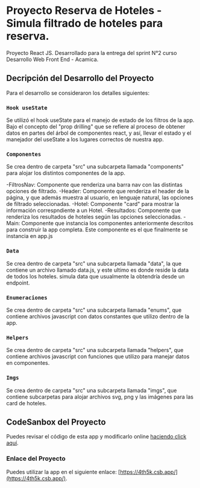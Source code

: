 # Proyecto Reserva de Hoteles - Simula filtrado de hoteles para reserva.

Proyecto React JS. Desarrollado para la entrega del sprint N°2 curso Desarrollo Web Front End - Acamica.

## Decripción del Desarrollo del Proyecto

Para el desarrollo se consideraron los detalles siguientes:

### `Hook useState`

Se utilizó el hook useState para el manejo de estado de los filtros de la app. Bajo el concepto del "prop drilling" que se refiere al proceso de obtener datos en partes del árbol de componentes react, y así, llevar el estado y el manejador del useState a los lugares correctos de nuestra app.

### `Componentes`

Se crea dentro de carpeta "src" una subcarpeta llamada "components" para alojar los distintos componentes de la app.

-FiltrosNav: Componente que renderiza una barra nav con las distintas opciones de filtrado.
-Header: Componente que renderiza el header de la página, y que además muestra al usuario, en lenguaje natural, las opciones de filtrado seleccionadas. 
-Hotel: Componente "card" para mostrar la información correspndiente a un Hotel.
-Resultados: Componente que renderiza los resultados de hoteles según las opciones seleccionadas.
-Main: Componente que instancia los componentes anteriormente descritos para construir la app completa. Este componente es el que finalmente se instancia en app.js

### `Data`

Se crea dentro de carpeta "src" una subcarpeta llamada "data", la que contiene un archivo llamado data.js, y este ultimo es donde reside la data de todos los hoteles.
simula data que usualmente la obtendría desde un endpoint.

### `Enumeraciones`

Se crea dentro de carpeta "src" una subcarpeta llamada "enums", que contiene archivos javascript con datos constantes que utilizo dentro de la app.

### `Helpers`

Se crea dentro de carpeta "src" una subcarpeta llamada "helpers", que contiene archivos javascript con funciones que utilizo para manejar datos en componentes.

### `Imgs`

Se crea dentro de carpeta "src" una subcarpeta llamada "imgs", que contiene subcarpetas para alojar archivos svg, png y las imágenes para las card de hoteles.

## CodeSanbox del Proyecto

Puedes revisar el código de esta app y modificarlo online [haciendo click aquí](https://codesandbox.io/s/proyecto-hotel-react-4th5k).

### Enlace del Proyecto

Puedes utilizar la app en el siguiente enlace: [https://4th5k.csb.app/](https://4th5k.csb.app/).